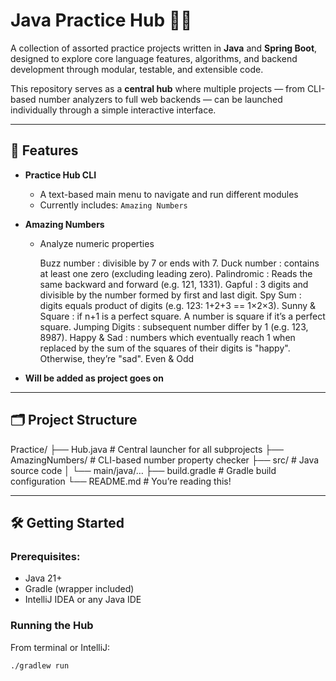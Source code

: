 # Java Practice Hub 🧠✨

A collection of assorted practice projects written in **Java** and **Spring Boot**, designed to explore core language features, algorithms, and backend development through modular, testable, and extensible code.

This repository serves as a **central hub** where multiple projects — from CLI-based number analyzers to full web backends — can be launched individually through a simple interactive interface.

---

## 🚀 Features

- **Practice Hub CLI**
  - A text-based main menu to navigate and run different modules
  - Currently includes: `Amazing Numbers`

- **Amazing Numbers**
  - Analyze numeric properties
  
    Buzz	number    : divisible by 7 or ends with 7.
    Duck number    : contains at least one zero (excluding leading zero).
    Palindromic	   : Reads the same backward and forward (e.g. 121, 1331).
    Gapful	        : 3 digits and divisible by the number formed by first and last digit.
    Spy	Sum        : digits equals product of digits (e.g. 123: 1+2+3 == 1×2×3).
    Sunny & Square : if n+1 is a perfect square. A number is square if it’s a perfect square.
    Jumping	Digits : subsequent number differ by 1 (e.g. 123, 8987).
    Happy & Sad	    : numbers which eventually reach 1 when replaced by the sum of the squares of their digits is "happy". Otherwise, they’re "sad".
    Even & Odd	

   
- **Will be added as project goes on**

---

## 🗂 Project Structure
Practice/
├── Hub.java                   # Central launcher for all subprojects
├── AmazingNumbers/           # CLI-based number property checker
├── src/                      # Java source code
│   └── main/java/…
├── build.gradle              # Gradle build configuration
└── README.md                 # You’re reading this!

---

## 🛠 Getting Started

### Prerequisites:
- Java 21+
- Gradle (wrapper included)
- IntelliJ IDEA or any Java IDE

### Running the Hub
From terminal or IntelliJ:

```bash
./gradlew run
